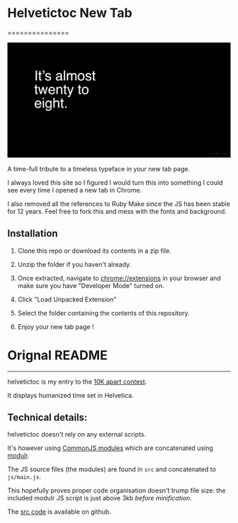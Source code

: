 # Helvetictoc New Tab
===============

![new tab page](./screenshots/new-tab.png)

A time-full tribute to a timeless typeface in your new tab page.

I always loved this site so I figured I would turn this into something I could see every time I opened a new tab in Chrome. 

I also removed all the references to Ruby Make since the JS has been stable for 12 years. Feel free to fork this and mess with the fonts and background.

## Installation

1. Clone this repo or download its contents in a zip file.

2. Unzip the folder if you haven't already.

3. Once extracted, navigate to [chrome://extensions](chrome://extensions) in your browser and make sure you have "Developer Mode" turned on.

4. Click "Load Unpacked Extension"

5. Select the folder containing the contents of this repository. 

6. Enjoy your new tab page !


# Orignal README
-------------------------------------------

helvetictoc is my entry to the [10K apart contest](http://10k.aneventapart.com/).

It displays humanized time set in Helvetica.

Technical details:
-----------------

helvetictoc doesn't rely on any external scripts.

It's however using [CommonJS modules](http://wiki.commonjs.org/wiki/Modules/1.1) which are concatenated using [modulr](http://github.com/codespeaks/modulr).

The JS source files (the modules) are found in `src` and concatenated to `js/main.js`.

This hopefully proves proper code organisation doesn't trump file size: the included modulr JS script is just above 3kb _before minification_.

The [src code](http://github.com/tobie/helvetictoc) is available on github.